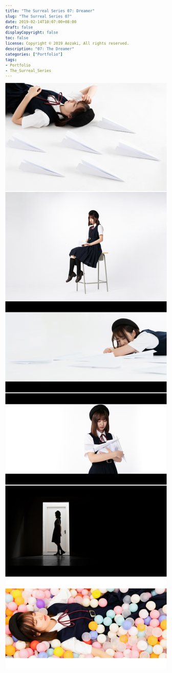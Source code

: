```yaml
---
title: "The Surreal Series 07: Dreamer"
slug: "The Surreal Series 07"
date: 2019-02-14T10:07:00+08:00
draft: false
displayCopyright: false
toc: false
license: Copyright © 2019 Aozaki, All rights reserved.
description: "07: The Dreamer"
categories: ["Portfolio"]
tags: 
- Portfolio
- The_Surreal_Series
---
```


![](0001.jpg)
![](0002.jpg)
![](0003.jpg)
![](0004.jpg)
![](0005.jpg)
![](0006.jpg)
